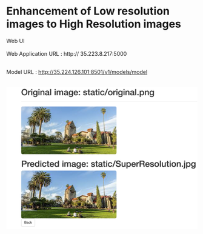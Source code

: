 # Enhancement of Low resolution images to High Resolution images
Web UI <br>
<br>
Web Application URL : http:// 35.223.8.217:5000 <br>
<br>

Model URL : http://35.224.126.101:8501/v1/models/model <br>
<br>

![alt text](https://github.com/Image-Enhancement-Team-Invincibles/Advanced_Deep_Learning/blob/main/web_UI.png)

